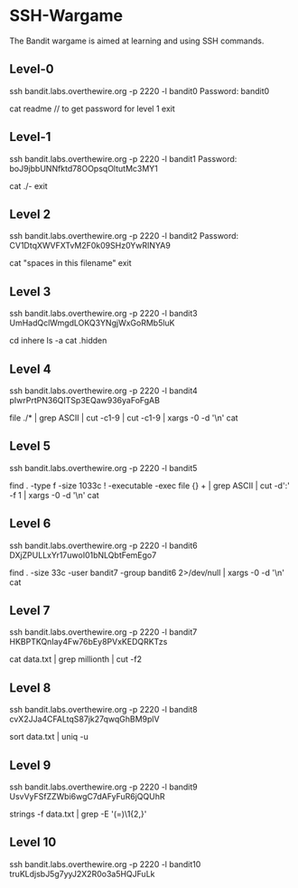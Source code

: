 # SSH-Wargame
The Bandit wargame is aimed at learning and using SSH commands.

## Level-0
ssh bandit.labs.overthewire.org -p 2220 -l bandit0
Password: bandit0

cat readme // to get password for level 1
exit

## Level-1
ssh bandit.labs.overthewire.org -p 2220 -l bandit1
Password: boJ9jbbUNNfktd78OOpsqOltutMc3MY1

cat ./-
exit

## Level 2
ssh bandit.labs.overthewire.org -p 2220 -l bandit2
Password: CV1DtqXWVFXTvM2F0k09SHz0YwRINYA9

cat "spaces in this filename"
exit

## Level 3
ssh bandit.labs.overthewire.org -p 2220 -l bandit3
UmHadQclWmgdLOKQ3YNgjWxGoRMb5luK

cd inhere
ls -a
cat .hidden

## Level 4
ssh bandit.labs.overthewire.org -p 2220 -l bandit4
pIwrPrtPN36QITSp3EQaw936yaFoFgAB

file ./* | grep ASCII | cut -c1-9 | cut -c1-9 | xargs -0 -d '\n' cat

## Level 5
ssh bandit.labs.overthewire.org -p 2220 -l bandit5

find . -type f -size 1033c ! -executable -exec file {} + | grep ASCII | cut -d':' -f 1 | xargs -0 -d '\n' cat

## Level 6
ssh bandit.labs.overthewire.org -p 2220 -l bandit6
DXjZPULLxYr17uwoI01bNLQbtFemEgo7

find . -size 33c -user bandit7 -group bandit6 2>/dev/null | xargs -0 -d '\n' cat

## Level 7
ssh bandit.labs.overthewire.org -p 2220 -l bandit7
HKBPTKQnIay4Fw76bEy8PVxKEDQRKTzs

cat data.txt | grep millionth | cut -f2

## Level 8
ssh bandit.labs.overthewire.org -p 2220 -l bandit8
cvX2JJa4CFALtqS87jk27qwqGhBM9plV

sort data.txt | uniq -u

## Level 9
ssh bandit.labs.overthewire.org -p 2220 -l bandit9
UsvVyFSfZZWbi6wgC7dAFyFuR6jQQUhR

 strings -f data.txt | grep -E '(=)\1{2,}'

## Level 10
ssh bandit.labs.overthewire.org -p 2220 -l bandit10
truKLdjsbJ5g7yyJ2X2R0o3a5HQJFuLk




















